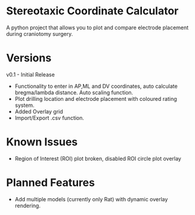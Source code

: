# Stereotaxic Coordinate Calculator
A python project that allows you to plot and compare electrode placement during craniotomy surgery.

# Versions
v0.1 - Initial Release
- Functionality to enter in AP,ML and DV coordinates, auto calculate bregma/lambda distance. Auto scaling function.
- Plot drilling location and electrode placement with coloured rating system.
- Added Overlay grid
- Import/Export .csv function.

# Known Issues
- Region of Interest (ROI) plot broken, disabled ROI circle plot overlay

# Planned Features
- Add multiple models (currently only Rat) with dynamic overlay rendering.